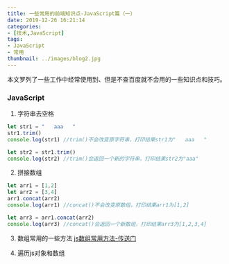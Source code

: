 ```yaml
---
title: 一些常用的前端知识点-JavaScript篇（一）
date: 2019-12-26 16:21:14
categories:
- [技术,JavaScript]
tags:
- JavaScript
- 常用
thumbnail: ../images/blog2.jpg
---
```

本文罗列了一些工作中经常使用到、但是不查百度就不会用的一些知识点和技巧。
<!-- more -->
### JavaScript
1. 字符串去空格
```javascript
let str1 = "   aaa   "
str1.trim()
console.log(str1) //trim()不会改变原字符串，打印结果str1为"   aaa   "

let str2 = str1.trim()
console.log(str2) //trim()会返回一个新的字符串，打印结果str2为"aaa"
```


2. 拼接数组
```javascript
let arr1 = [1,2]
let arr2 = [3,4]
arr1.concat(arr2)
console.log(arr1) //concat()不会改变原数组，打印结果arr1为[1,2]

let arr3 = arr1.concat(arr2)
console.log(arr3) //concat()会返回一个新数组，打印结果arr3为[1,2,3,4]
```


3. 数组常用的一些方法
[js数组常用方法-传送门](blog3/#more)


4. 遍历js对象和数组



